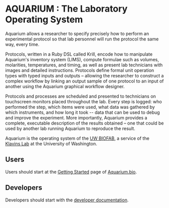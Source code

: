 # AQUARIUM : The Laboratory Operating System

Aquarium allows a researcher to specify precisely how to perform an experimental protocol so that lab personnel will run the protocol the same way, every time.

Protocols, written in a Ruby DSL called Krill, encode how to manipulate Aquarium's inventory system (LIMS), compute formulae such as volumes, molarities, temperatures, and timing, as well as present lab technicians with images and detailed instructions.
Protocols define formal unit operation types with typed inputs and outputs – allowing the researcher to construct a complex workflow by linking an output sample of one protocol to an input of another using the Aquarium graphical workflow designer.

Protocols and processes are scheduled and presented to technicians on touchscreen monitors placed throughout the lab.
Every step is logged: who performed the step, which items were used, what data was gathered by which instruments, and how long it took -- data that can be used to debug and improve the experiment.
More importantly, Aquarium provides a complete, executable description of the results obtained – one that could be used by another lab running Aquarium to reproduce the result.

Aquarium is the operating system of the [UW BIOFAB](http://www.uwbiofab.org), a service of the [Klavins Lab](http://klavinslab.org) at the University of Washington.

## Users

Users should start at the [Getting Started](https://www.aquarium.bio/?category=Getting%20Started&content=Installation) page of [Aquarium.bio](http://www.aquarium.bio).

## Developers

Developers should start with the [developer documentation](http://aquariumbio.github.io/aquarium/development/).
